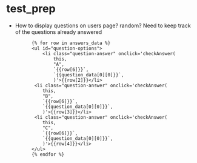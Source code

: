 # test_prep


- How to display questions on users page? random? Need to keep track of the questions already answered



            {% for row in answers_data %}
            <ul id="question-options">
                <li class="question-answer" onclick='checkAnswer(
                    this, 
                    "A", 
                    `{{row[6]}}`,
                    `{{question_data[0][0]}}`,
                    )'>{{row[2]}}</li>
             <li class="question-answer" onclick='checkAnswer(
                this, 
                "B", 
                `{{row[6]}}`,
                `{{question_data[0][0]}}`,
                )'>{{row[3]}}</li>
             <li class="question-answer" onclick='checkAnswer(
                this, 
                "C", 
                `{{row[6]}}`,
                `{{question_data[0][0]}}`,
                )'>{{row[4]}}</li>
            </ul>
            {% endfor %}
